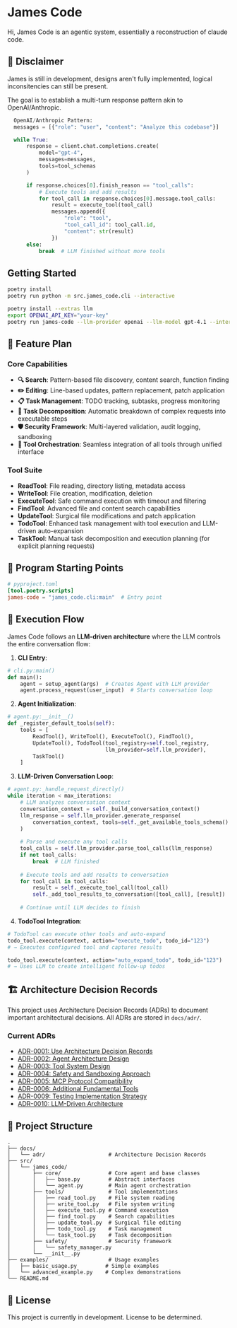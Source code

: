 # James Code

Hi, James Code is an agentic system, essentially a reconstruction of claude code. 

## 🚀 Disclaimer

James is still in development, designs aren't fully implemented, logical inconsitencies can still be present.   

The goal is to establish a multi-turn response pattern akin to OpenAI/Anthropic.
```python
  OpenAI/Anthropic Pattern:
  messages = [{"role": "user", "content": "Analyze this codebase"}]

  while True:
      response = client.chat.completions.create(
          model="gpt-4",
          messages=messages,
          tools=tool_schemas
      )

      if response.choices[0].finish_reason == "tool_calls":
          # Execute tools and add results
          for tool_call in response.choices[0].message.tool_calls:
              result = execute_tool(tool_call)
              messages.append({
                  "role": "tool",
                  "tool_call_id": tool_call.id,
                  "content": str(result)
              })
      else:
          break  # LLM finished without more tools
```

## Getting Started

```bash
poetry install
poetry run python -m src.james_code.cli --interactive
```

```bash
poetry install --extras llm
export OPENAI_API_KEY="your-key"
poetry run james-code --llm-provider openai --llm-model gpt-4.1 --interactive
```


## 🚀 Feature Plan

### Core Capabilities
- **🔍 Search**: Pattern-based file discovery, content search, function finding
- **✏️ Editing**: Line-based updates, pattern replacement, patch application  
- **📋 Task Management**: TODO tracking, subtasks, progress monitoring
- **🧩 Task Decomposition**: Automatic breakdown of complex requests into executable steps
- **🛡️ Security Framework**: Multi-layered validation, audit logging, sandboxing
- **🔧 Tool Orchestration**: Seamless integration of all tools through unified interface

### Tool Suite
- **ReadTool**: File reading, directory listing, metadata access
- **WriteTool**: File creation, modification, deletion
- **ExecuteTool**: Safe command execution with timeout and filtering
- **FindTool**: Advanced file and content search capabilities  
- **UpdateTool**: Surgical file modifications and patch application
- **TodoTool**: Enhanced task management with tool execution and LLM-driven auto-expansion
- **TaskTool**: Manual task decomposition and execution planning (for explicit planning requests)


## 📍 Program Starting Points

  ```toml
  # pyproject.toml
  [tool.poetry.scripts]
  james-code = "james_code.cli:main"  # Entry point
  ```

##  🔄 Execution Flow

James Code follows an **LLM-driven architecture** where the LLM controls the entire conversation flow:

  1. **CLI Entry**:
  ```python
  # cli.py:main()
  def main():
      agent = setup_agent(args)  # Creates Agent with LLM provider
      agent.process_request(user_input)  # Starts conversation loop
  ```

  2. **Agent Initialization**:
  ```python
  # agent.py:__init__()
  def _register_default_tools(self):
      tools = [
          ReadTool(), WriteTool(), ExecuteTool(), FindTool(),
          UpdateTool(), TodoTool(tool_registry=self.tool_registry, 
                                 llm_provider=self.llm_provider), 
          TaskTool() 
      ]
  ```

  3. **LLM-Driven Conversation Loop**:
  ```python
  # agent.py:_handle_request_directly()
  while iteration < max_iterations:
      # LLM analyzes conversation context
      conversation_context = self._build_conversation_context()
      llm_response = self.llm_provider.generate_response(
          conversation_context, tools=self._get_available_tools_schema()
      )
      
      # Parse and execute any tool calls
      tool_calls = self.llm_provider.parse_tool_calls(llm_response)
      if not tool_calls:
          break  # LLM finished
      
      # Execute tools and add results to conversation
      for tool_call in tool_calls:
          result = self._execute_tool_call(tool_call)
          self._add_tool_results_to_conversation([tool_call], [result])
      
      # Continue until LLM decides to finish
  ```

  4. **TodoTool Integration**:
  ```python
  # TodoTool can execute other tools and auto-expand
  todo_tool.execute(context, action="execute_todo", todo_id="123")
  # → Executes configured tool and captures results
  
  todo_tool.execute(context, action="auto_expand_todo", todo_id="123") 
  # → Uses LLM to create intelligent follow-up todos
  ```


## 🏗️ Architecture Decision Records

This project uses Architecture Decision Records (ADRs) to document important architectural decisions. All ADRs are stored in `docs/adr/`.

### Current ADRs

- [ADR-0001: Use Architecture Decision Records](docs/adr/0001-use-architecture-decision-records.md)
- [ADR-0002: Agent Architecture Design](docs/adr/0002-agent-architecture-design.md)
- [ADR-0003: Tool System Design](docs/adr/0003-tool-system-design.md)
- [ADR-0004: Safety and Sandboxing Approach](docs/adr/0004-safety-and-sandboxing-approach.md)
- [ADR-0005: MCP Protocol Compatibility](docs/adr/0005-mcp-protocol-compatibility.md)
- [ADR-0006: Additional Fundamental Tools](docs/adr/0006-additional-fundamental-tools.md)
- [ADR-0009: Testing Implementation Strategy](docs/adr/0009-testing-implementation-strategy.md)
- [ADR-0010: LLM-Driven Architecture](docs/adr/0010-llm-driven-architecture.md)

## 📁 Project Structure

```
.
├── docs/
│   └── adr/                    # Architecture Decision Records
├── src/
│   └── james_code/
│       ├── core/               # Core agent and base classes
│       │   ├── base.py         # Abstract interfaces
│       │   └── agent.py        # Main agent orchestration
│       ├── tools/              # Tool implementations
│       │   ├── read_tool.py    # File system reading
│       │   ├── write_tool.py   # File system writing
│       │   ├── execute_tool.py # Command execution
│       │   ├── find_tool.py    # Search capabilities
│       │   ├── update_tool.py  # Surgical file editing
│       │   ├── todo_tool.py    # Task management
│       │   └── task_tool.py    # Task decomposition
│       ├── safety/             # Security framework
│       │   └── safety_manager.py
│       └── __init__.py
├── examples/                   # Usage examples
│   ├── basic_usage.py         # Simple examples
│   └── advanced_example.py    # Complex demonstrations
└── README.md
```

## 📄 License

This project is currently in development. License to be determined.
